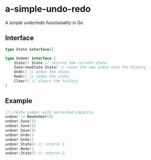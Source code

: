 # a-simple-undo-redo
A simple undo/redo functionality in Go
## Interface
~~~Go
type State interface{}

type Undoer interface {
    State() State // returns the current state
    Save(newState State) // saves the new state onto the history
    Undo() // undos the state
    Redo() // redos the state
    Clear() // clears the history
}
~~~
## Example
~~~Go
// create undoer with unlimited capacity
undoer := NewUndoer(0)
undoer.Save(1)
undoer.Save(2)
undoer.Save(3)
undoer.Undo()
undoer.Undo()
undoer.State() // returns 1
undoer.Redo()
undoer.State() // returns 2
~~~
